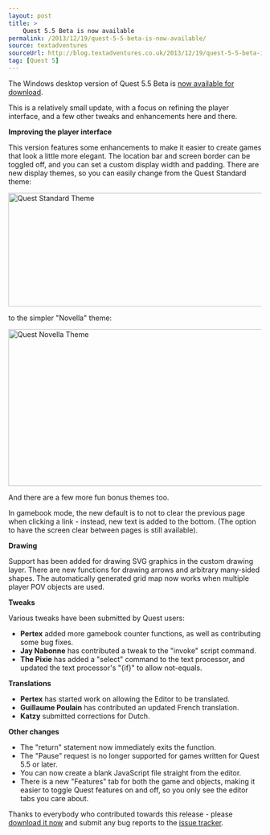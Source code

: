 ```yaml
---
layout: post
title: >
    Quest 5.5 Beta is now available
permalink: /2013/12/19/quest-5-5-beta-is-now-available/
source: textadventures
sourceUrl: http://blog.textadventures.co.uk/2013/12/19/quest-5-5-beta-is-now-available/
tag: [Quest 5]
---
```

The Windows desktop version of Quest 5.5 Beta is <a href="http://textadventures.co.uk/quest/desktop">now available for download</a>.

This is a relatively small update, with a focus on refining the player interface, and a few other tweaks and enhancements here and there.

<strong>Improving the player interface</strong>

This version features some enhancements to make it easier to create games that look a little more elegant. The location bar and screen border can be toggled off, and you can set a custom display width and padding. There are new display themes, so you can easily change from the Quest Standard theme:

<a href="/images/2013/textadventuresblog.files.wordpress.com-2013-12-standard.png"><img class="aligncenter size-large wp-image-2560" alt="Quest Standard Theme" src="/images/2013/textadventuresblog.files.wordpress.com-2013-12-standard.png?w=625" width="625" height="226" /></a>

to the simpler "Novella" theme:

<a href="/images/2013/textadventuresblog.files.wordpress.com-2013-12-novella.png"><img class="aligncenter size-large wp-image-2561" alt="Quest Novella Theme" src="/images/2013/textadventuresblog.files.wordpress.com-2013-12-novella.png?w=625" width="625" height="312" /></a>

And there are a few more fun bonus themes too.

In gamebook mode, the new default is to not to clear the previous page when clicking a link - instead, new text is added to the bottom. (The option to have the screen clear between pages is still available).

<strong>Drawing</strong>

Support has been added for drawing SVG graphics in the custom drawing layer. There are new functions for drawing arrows and arbitrary many-sided shapes. The automatically generated grid map now works when multiple player POV objects are used.

<strong>Tweaks</strong>

Various tweaks have been submitted by Quest users:
<ul>
	<li><strong>Pertex</strong> added more gamebook counter functions, as well as contributing some bug fixes.</li>
	<li><strong>Jay Nabonne</strong> has contributed a tweak to the "invoke" script command.</li>
	<li><strong>The Pixie</strong> has added a "select" command to the text processor, and updated the text processor's "{if}" to allow not-equals.</li>
</ul>
<strong>Translations</strong>
<ul>
	<li><strong>Pertex</strong> has started work on allowing the Editor to be translated.</li>
	<li><strong>Guillaume Poulain</strong> has contributed an updated French translation.</li>
	<li><strong>Katzy</strong> submitted corrections for Dutch.</li>
</ul>
<strong>Other changes</strong>
<ul>
	<li>The "return" statement now immediately exits the function.</li>
	<li>The "Pause" request is no longer supported for games written for Quest 5.5 or later.</li>
	<li>You can now create a blank JavaScript file straight from the editor.</li>
	<li>There is a new "Features" tab for both the game and objects, making it easier to toggle Quest features on and off, so you only see the editor tabs you care about.</li>
</ul>
Thanks to everybody who contributed towards this release - please <a href="http://textadventures.co.uk/quest/desktop">download it now</a> and submit any bug reports to the <a href="https://quest.codeplex.com/workitem/list/advanced">issue tracker</a>.
